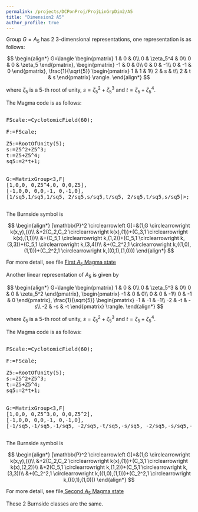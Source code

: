 ```yaml
---
permalink: /projects/DCPonProj/ProjLinGrpDim2/A5
title: "Dimension2 A5"
author_profile: true
---
```


Group $G=A_5$ has 2 3-dimensional representations, one representation is as follows:

$$
\begin{align*}
G=\langle
\begin{pmatrix}
1 & 0 & 0\\
0 & \zeta_5^4 & 0\\
0 & 0 & \zeta_5
\end{pmatrix},
\begin{pmatrix}
-1 & 0 & 0\\
0 & 0 & -1\\
0 & -1 & 0
\end{pmatrix},
\frac{1}{\sqrt{5}}
\begin{pmatrix}
1 & 1 & 1\\
2 & s & t\\
2 & t & s
\end{pmatrix}
\rangle.
\end{align*}
$$

where $\zeta_5$ is a 5-th root of unity, $s=\zeta_5^2+\zeta_5^3$ and $t=\zeta_5+\zeta_5^4$.

The Magma code is as follows:
<pre>

FScale:=CyclotomicField(60);

F:=FScale;

Z5:=RootOfUnity(5);
s:=Z5^2+Z5^3;
t:=Z5+Z5^4;
sq5:=2*t+1;


G:=MatrixGroup<3,F|
[1,0,0, 0,Z5^4,0, 0,0,Z5],
[-1,0,0, 0,0,-1, 0,-1,0],
[1/sq5,1/sq5,1/sq5, 2/sq5,s/sq5,t/sq5, 2/sq5,t/sq5,s/sq5]>;

</pre>

The Burnside symbol is

$$
\begin{align*}
[\mathbb{P}^2 \circlearrowleft G]=&(1,G \circlearrowright k(x,y),())\\
&+2(C_2,C_2 \circlearrowright k(x),(1))+(C_3,1 \circlearrowright k(x),(1,1))\\
&+(C_5,1 \circlearrowright k,(1,2))+(C_5,1 \circlearrowright k,(3,3))+(C_5,1 \circlearrowright k,(3,4))\\
&+(C_2^2,1 \circlearrowright k,((1,0),(1,1)))+(C_2^2,1 \circlearrowright k,((0,1),(1,0)))
\end{align*}
$$

For more detail, see file <a href="https://kaiqi-yang1994.github.io/files/DCPonProj/Dim2A51.txt" download target="_blank" rel="noopener noreferrer"> First $A_5$ Magma state</a>


Another linear representation of $A_5$ is given by

$$
\begin{align*}
G=\langle
\begin{pmatrix}
1 & 0 & 0\\
0 & \zeta_5^3 & 0\\
0 & 0 & \zeta_5^2
\end{pmatrix},
\begin{pmatrix}
-1 & 0 & 0\\
0 & 0 & -1\\
0 & -1 & 0
\end{pmatrix},
\frac{1}{\sqrt{5}}
\begin{pmatrix}
-1 & -1 & -1\\
-2 & -t & -s\\
-2 & -s & -t
\end{pmatrix}
\rangle.
\end{align*}
$$

where $\zeta_5$ is a 5-th root of unity, $s=\zeta_5^2+\zeta_5^3$ and $t=\zeta_5+\zeta_5^4$.


The Magma code is as follows:
<pre>

FScale:=CyclotomicField(60);

F:=FScale;

Z5:=RootOfUnity(5);
s:=Z5^2+Z5^3;
t:=Z5+Z5^4;
sq5:=2*t+1;


G:=MatrixGroup<3,F|
[1,0,0, 0,Z5^3,0, 0,0,Z5^2],
[-1,0,0, 0,0,-1, 0,-1,0],
[-1/sq5,-1/sq5,-1/sq5, -2/sq5,-t/sq5,-s/sq5, -2/sq5,-s/sq5,-t/sq5]>;

</pre>

The Burnside symbol is

$$
\begin{align*}
[\mathbb{P}^2 \circlearrowleft G]=&(1,G \circlearrowright k(x,y),())\\
&+2(C_2,C_2 \circlearrowright k(x),(1))+(C_3,1 \circlearrowright k(x),(2,2))\\
&+2(C_5,1 \circlearrowright k,(1,2))+(C_5,1 \circlearrowright k,(3,3))\\
&+(C_2^2,1 \circlearrowright k,((1,0),(1,1)))+(C_2^2,1 \circlearrowright k,((0,1),(1,0)))
\end{align*}
$$


For more detail, see file<a href="http://kaiqi-yang1994.github.io/files/DCPonProj/Dim2A52" download> Second $A_5$ Magma state</a>

These 2 Burnside classes are the same.